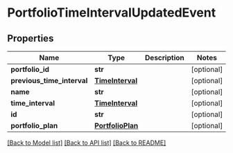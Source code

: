# PortfolioTimeIntervalUpdatedEvent

## Properties
Name | Type | Description | Notes
------------ | ------------- | ------------- | -------------
**portfolio_id** | **str** |  | [optional] 
**previous_time_interval** | [**TimeInterval**](TimeInterval.md) |  | [optional] 
**name** | **str** |  | [optional] 
**time_interval** | [**TimeInterval**](TimeInterval.md) |  | [optional] 
**id** | **str** |  | [optional] 
**portfolio_plan** | [**PortfolioPlan**](PortfolioPlan.md) |  | [optional] 

[[Back to Model list]](../README.md#documentation-for-models) [[Back to API list]](../README.md#documentation-for-api-endpoints) [[Back to README]](../README.md)


